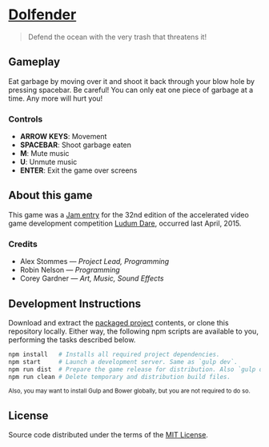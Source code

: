 # [Dolfender][game] ###########################################################

>   Defend the ocean with the very trash that threatens it! 


Gameplay
-------------------------------------------------------------------------------

Eat garbage by moving over it and shoot it back through your blow hole by
pressing spacebar. Be careful! You can only eat one piece of garbage at a time.
Any more will hurt you!


### Controls ##################################################################

*   **ARROW KEYS**: Movement 
*   **SPACEBAR**: Shoot garbage eaten 
*   **M**: Mute music 
*   **U**: Unmute music 
*   **ENTER**: Exit the game over screens 


About this game
-------------------------------------------------------------------------------

This game was a [Jam entry][game] for the 32nd edition of the accelerated video
game development competition [Ludum Dare][ld32], occurred last April, 2015.


### Credits ###################################################################

*   Alex Stommes  — _Project Lead, Programming_
*   Robin Nelson  — _Programming_
*   Corey Gardner — _Art, Music, Sound Effects_


Development Instructions
-------------------------------------------------------------------------------

Download and extract the [packaged project][dwld] contents, or clone this
repository locally. Either way, the following npm scripts are available to you,
performing the tasks described below.

```sh
npm install   # Installs all required project dependencies.
npm start     # Launch a development server. Same as `gulp dev`.
npm run dist  # Prepare the game release for distribution. Also `gulp dist`.
npm run clean # Delete temporary and distribution build files.
```

<small>Also, you may want to install Gulp and Bower globally, but you are not
required to do so.</small>


License
-------------------------------------------------------------------------------

Source code distributed under the terms of the [MIT License][lcnc].


<!-- ---------------------------------------------------------------------- -->

[ld32]: http://ludumdare.com/compo/ludum-dare-32/
[dwld]: https://github.com/rblopes/dolfender/archive/master.zip
[lcnc]: https://github.com/rblopes/dolfender/blob/master/LICENSE
[game]: http://ludumdare.com/compo/ludum-dare-32/?action=preview&uid=16529
